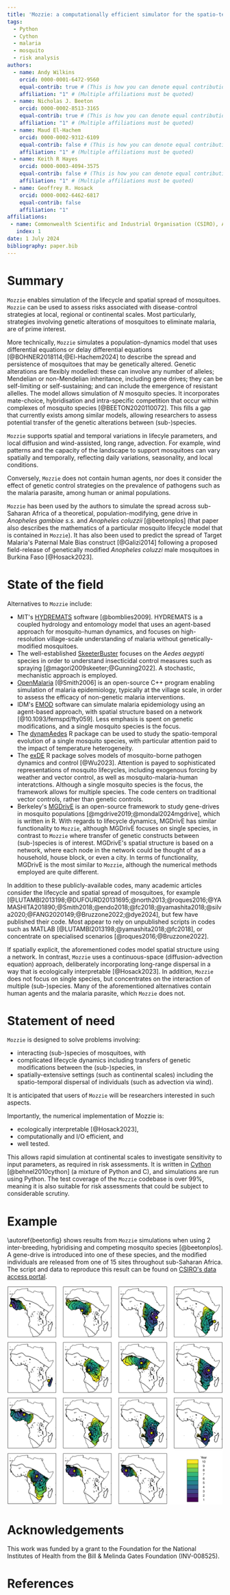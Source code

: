 ```yaml
---
title: 'Mozzie: a computationally efficient simulator for the spatio-temporal modelling of mosquitoes'
tags:
  - Python
  - Cython
  - malaria
  - mosquito
  - risk analysis
authors:
  - name: Andy Wilkins
    orcid: 0000-0001-6472-9560
    equal-contrib: true # (This is how you can denote equal contributions between multiple authors)
    affiliation: "1" # (Multiple affiliations must be quoted)
  - name: Nicholas J. Beeton
    orcid: 0000-0002-8513-3165
    equal-contrib: true # (This is how you can denote equal contributions between multiple authors)
    affiliation: "1" # (Multiple affiliations must be quoted)
  - name: Maud El-Hachem
    orcid: 0000-0002-9312-6109
    equal-contrib: false # (This is how you can denote equal contributions between multiple authors)
    affiliation: "1" # (Multiple affiliations must be quoted)
  - name: Keith R Hayes
    orcid: 0000-0003-4094-3575
    equal-contrib: false # (This is how you can denote equal contributions between multiple authors)
    affiliation: "1" # (Multiple affiliations must be quoted)
  - name: Geoffrey R. Hosack
    orcid: 0000-0002-6462-6817
    equal-contrib: false
    affiliation: "1"
affiliations:
 - name: Commonwealth Scientific and Industrial Organisation (CSIRO), Australia
   index: 1
date: 1 July 2024
bibliography: paper.bib
---
```


<!---
Process locally by cloning whedon (git clone git@github.com:openjournals/whedon.git) and then:
pandoc --citeproc --csl ../whedon/resources/apa.csl --pdf-engine=xelatex --variable colorlinks=true paper.md -o paper.pdf
-->

<!---
See [instructions](https://joss.readthedocs.io/en/latest/paper.html) for instructions about formulae, references, tables, figures, markdown, footnotes, headings, etc.  See [example](https://joss.readthedocs.io/en/latest/example_paper.html) for an example.
-->


# Summary

`Mozzie` enables simulation of the lifecycle and spatial spread of mosquitoes.  `Mozzie` can be used to assess risks associated with disease-control strategies at local, regional or continental scales.  Most particularly, strategies involving genetic alterations of mosquitoes to eliminate malaria, are of prime interest.

More technically, `Mozzie` simulates a population-dynamics model that uses differential equations or delay differential equations [@BOHNER2018114;@El-Hachem2024] to describe the spread and persistence of mosquitoes that may be genetically altered.  Genetic alterations are flexibly modelled: these can involve any number of alleles; Mendelian or non-Mendelian inheritance, including gene drives; they can be self-limiting or self-sustaining; and can include the emergence of resistant allelles.  The model allows simulation of $N$ mosquito species.   It incorporates mate-choice, hybridisation and intra-specific competition that occur within complexes of mosquito species [@BEETON2020110072].  This fills a gap that currently exists among similar models, allowing researchers to assess potential transfer of the genetic alterations between (sub-)species.

`Mozzie` supports spatial and temporal variations in lifecyle parameters, and local diffusion and wind-assisted, long range, advection.  For example, wind patterns and the capacity of the landscape to support mosquitoes can vary spatially and temporally, reflecting daily variations, seasonality, and local conditions.

Conversely, `Mozzie` does not contain human agents, nor does it consider the effect of genetic control strategies on the prevalence of pathogens such as the malaria parasite, among human or animal populations.

`Mozzie` has been used by the authors to simulate the spread across sub-Saharan Africa of a theoretical, population-modifying, gene drive in _Anopheles gambiae s.s._ and _Anopheles coluzzii_ [@beetonplos] (that paper also describes the mathematics of a particular mosquito lifecycle model that is contained in `Mozzie`).  It has also been used to predict the spread of Target Malaria's Paternal Male Bias construct [@Galizi2014] following a proposed field-release of genetically modified _Anopheles coluzzi_ male mosquitoes in Burkina Faso [@Hosack2023].


<!---
AN ALTERATE PARAGRAPH:

`Mozzie` enables simulation of the lifecycle and spatial spread of mosquitoes.  Mosquitoes transmit malaria, and `Mozzie` is designed to support risk assessments associated with genetic alterations of mosquitoes aimed at eliminating malaria.  Treatment of the mosquito lifecycle includes competition and breeding between multiple (sub-)species, allowing researchers to assess potential transfer of the genetic alteration to other (sub-)species.  To assess the spatial spread of wild-type and genetically-altered mosquitoes, `Mozzie` can simulate the local diffusion of individuals through the landscape, and long-distance dispersal via wind.  `Mozzie` can be used for risk assessments at the local, regional or continental scale.  For example, wind patterns and the capacity of the landscape to support mosquitoes can vary spatially and temporally, reflecting seasonality, local conditions and/or daily variations, etc.  Genetic alterations can be flexibly modelled with any number of alleles and the capacity for Mendelian or non-Mendelian inheritance, including gene drives.
-->

# State of the field

Alternatives to `Mozzie` include:

- MIT's [HYDREMATS](https://eltahir.mit.edu/models/hydremats/) software [@bomblies2009].  HYDREMATS is a coupled hydrology and entomology model that uses an agent-based approach for mosquito-human dynamics, and focuses on high-resolution village-scale understanding of malaria without genetically-modified mosquitoes.
- The well-established [SkeeterBuster](https://github.com/helmingstay/SkeeterBuster) focuses on the _Aedes aegypti_ species in order to understand insecticidal control measures such as spraying [@magori2009skeeter;@Gunning2022].  A stochastic, mechanistic approach is employed.
- [OpenMalaria](https://github.com/SwissTPH/openmalaria/wiki) [@Smith2006] is an open-source C++ program enabling simulation of malaria epidemiology, typically at the village scale, in order to assess the efficacy of non-genetic malaria interventions.
- IDM's [EMOD](https://docs.idmod.org/projects/emod-malaria/en/latest/index.html) software can simulate malaria epidemiology using an agent-based approach, with spatial structure based on a network [@10.1093/femspd/fty059].  Less emphasis is spent on genetic modifications, and a single mosquito species is the focus.
- The [dynamAedes](https://cran.r-project.org/web/packages/dynamAedes/vignettes/dynamAedes_02_local.html) R package can be used to study the spatio-temporal evolution of a single mosquito species, with particular attention paid to the impact of temperature heterogeneity.
- The [exDE](https://dd-harp.github.io/exDE/) R package solves models of mosquito-borne pathogen dynamics and control [@Wu2023].  Attention is payed to sophisticated representations of mosquito lifecycles, including exogenous forcing by weather and vector control, as well as mosquito-malaria-human interatctions.  Although a single mosquito species is the focus, the framework allows for multiple species.  The code centers on traditional vector controls, rather than genetic controls.
- Berkeley's [MGDrivE](https://marshalllab.github.io/MGDrivE/) is an open-source framework to study gene-drives in mosquito populations [@mgdrive2019;@mondal2024mgdrive], which is written in R.  With regards to lifecycle dynamics, MGDrivE has similar functionality to `Mozzie`, although MGDrivE focuses on single species, in contrast to `Mozzie` where transfer of genetic constructs between (sub-)species is of interest.  MGDrivE's spatial structure is based on a network, where each node in the network could be thought of as a household, house block, or even a city.  In terms of functionality, MGDrivE is the most similar to `Mozzie`, although the numerical methods employed are quite different.

In addition to these publicly-available codes, many academic articles consider the lifecycle and spatial spread of mosquitoes, for example [@LUTAMBI2013198;@DUFOURD20131695;@north2013;@roques2016;@YAMASHITA201890;@Smith2018;@endo2018;@fc2018;@yamashita2018;@silva2020;@FANG2020149;@Bruzzone2022;@dye2024], but few have published their code.  Most appear to rely on unpublished scripts in codes such as MATLAB [@LUTAMBI2013198;@yamashita2018;@fc2018], or concentrate on specialised scenarios [@roques2016;@Bruzzone2022].

If spatially explicit, the aforementioned codes model spatial structure using a network.  In contrast, `Mozzie` uses a continuous-space (diffusion-advection equation) approach, deliberately incorporating long-range dispersal in a way that is ecologically interpretable [@Hosack2023].  In addition, `Mozzie` does not focus on single species, but concentrates on the interaction of multiple (sub-)species.  Many of the aforementioned alternatives contain human agents and the malaria parasite, which `Mozzie` does not.

# Statement of need

`Mozzie` is designed to solve problems involving:

- interacting (sub-)species of mosquitoes, with
- complicated lifecycle dynamics including transfers of genetic modifications between the (sub-)species, in
- spatially-extensive settings (such as continental scales) including the spatio-temporal dispersal of individuals (such as advection via wind).

It is anticipated that users of `Mozzie` will be researchers interested in such aspects.

Importantly, the numerical implementation of Mozzie is:

- ecologically interpretable [@Hosack2023],
- computationally and I/O efficient, and
- well tested.

This allows rapid simulation at continental scales to investigate sensitivity to input parameters, as required in risk assessments.  It is written in [Cython](https://cython.org) [@behnel2010cython] (a mixture of Python and C), and simulations are run using Python. The test coverage of the `Mozzie` codebase is over 99%, meaning it is also suitable for risk assessments that could be subject to considerable scrutiny.

# Example

\autoref{beetonfig} shows results from `Mozzie` simulations when using 2 inter-breeding, hybridising and competing mosquito species [@beetonplos].  A gene-drive is introduced into one of these species, and the modified individuals are released from one of 15 sites throughout sub-Saharan Africa.  The script and data to reproduce this result can be found on [CSIRO's data access portal](https://doi.org/10.25919/rgqc-7520).

![The invasion front of genetically-modified mosquito species, released from different points [@beetonplos].  Figure used under the [Creative Commons Attribution License](http://creativecommons.org/licenses/by/4.0/).\label{beetonfig}](journal.pcbi.1009526.g004.png)

# Acknowledgements

This work was funded by a grant to the Foundation for the National Institutes of Health from the Bill \& Melinda Gates Foundation (INV-008525).

# References
